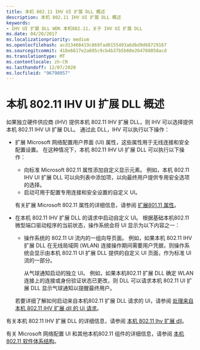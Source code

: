 ```yaml
---
title: 本机 802.11 IHV UI 扩展 DLL 概述
description: 本机 802.11 IHV UI 扩展 DLL 概述
keywords:
- IHV UI 扩展 DLL WDK 本机802.11，关于 IHV UI 扩展 DLL
ms.date: 04/20/2017
ms.localizationpriority: medium
ms.openlocfilehash: acd13460419c869fad0155493a6dbd9d68729167
ms.sourcegitcommit: 418e6617e2a695c9cb4b37b5b60e264760858acd
ms.translationtype: MT
ms.contentlocale: zh-CN
ms.lasthandoff: 12/07/2020
ms.locfileid: "96798057"
---
```

# <a name="native-80211-ihv-ui-extensions-dll-overview"></a>本机 802.11 IHV UI 扩展 DLL 概述




 

如果独立硬件供应商 (IHV) 提供本机 802.11 IHV 扩展 DLL，则 IHV 可以选择提供本机 802.11 IHV UI 扩展 DLL。 通过此 DLL，IHV 可以执行以下操作：

-   扩展 Microsoft 网络配置用户界面 (UI) 属性，这些属性用于无线连接和安全配置设置。 在这种情况下，本机 802.11 IHV UI 扩展 DLL 可以执行以下操作：

    -   向标准 Microsoft 802.11 属性添加自定义显示元素。 例如，本机 802.11 IHV UI 扩展 DLL 可以向列表中添加项，以向最终用户提供专用安全选项的选择。
    -   启动可用于配置专用连接和安全设置的自定义 UI。

    有关扩展 Microsoft 802.11 属性的详细信息，请参阅 [扩展801.11 属性](extending-the-properties-for-wireless-network-profiles.md)。

-   在本机 802.11 IHV 扩展 DLL 的请求中启动自定义 UI。 根据基础本机802.11 微型端口驱动程序的当前状态，操作系统会将 UI 显示为以下内容之一：

    -   操作系统的 802.11 UI 流内的一组向导页面。 例如，如果本机 802.11 IHV 扩展 DLL 在无线局域网 (WLAN) 连接操作期间需要用户凭据，则操作系统会显示由本机 802.11 UI 扩展 DLL 提供的自定义 UI 页面，作为标准 UI 流的一部分。

        从气球通知启动的独立 UI。 例如，如果本机802.11 扩展 DLL 确定 WLAN 连接上的连接或身份验证状态已更改，则 DLL 可以请求本机 802.11 UI 扩展 DLL 显示气球通知以提醒最终用户。

    若要详细了解如何启动来自本机802.11 扩展 DLL 请求的 UI，请参阅 [处理来自本机 802.11 IHV 扩展 dll 的 Ui 请求](handling-requests-for-the-display-of-a-custom-ui.md)。

有关本机 802.11 IHV 扩展 DLL 的详细信息，请参阅 [本机 802.11 Ihv 扩展 dll](native-802-11-ihv-extensions-dll4.md)。

有关 Microsoft 网络配置 UI 和其他本机802.11 组件的详细信息，请参阅 [本机802.11 软件体系结构](/previous-versions/windows/hardware/wireless/native-802-11-software-architecture)。

 

 
